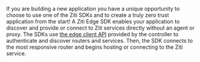 If you are building a new application you have a unique opportunity to choose to use one of the Ziti SDKs and to create a
truly zero trust application from the start! A Ziti Edge SDK enables your application to discover and provide or connect
to Ziti services directly without an agent or proxy. The SDKs use 
[the edge client API](../../../reference/developer/api/index.mdx#edge-client-api) provided by the controller to authenticate and 
discover routers and services. Then, the SDK connects to the most responsive router and begins hosting or connecting to the Ziti service.

